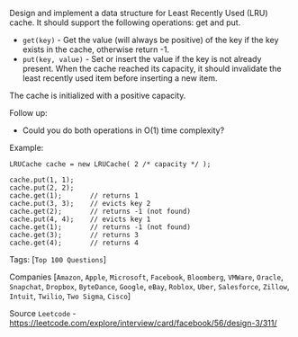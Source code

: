 Design and implement a data structure for Least Recently Used (LRU) cache. It should support the following operations: get and put.

- `get(key)` - Get the value (will always be positive) of the key if the key exists in the cache, otherwise return -1.
- `put(key, value)` - Set or insert the value if the key is not already present. When the cache reached its capacity, it should invalidate the least recently used item before inserting a new item.

The cache is initialized with a positive capacity.

Follow up:
- Could you do both operations in O(1) time complexity?

Example:

```
LRUCache cache = new LRUCache( 2 /* capacity */ );

cache.put(1, 1);
cache.put(2, 2);
cache.get(1);       // returns 1
cache.put(3, 3);    // evicts key 2
cache.get(2);       // returns -1 (not found)
cache.put(4, 4);    // evicts key 1
cache.get(1);       // returns -1 (not found)
cache.get(3);       // returns 3
cache.get(4);       // returns 4
```

Tags: [`Top 100 Questions`]

Companies [`Amazon`, `Apple`, `Microsoft`, `Facebook`, `Bloomberg`, `VMWare`, `Oracle`, `Snapchat`, `Dropbox`, 
`ByteDance`, `Google`, `eBay`, `Roblox`, `Uber`, `Salesforce`, `Zillow`, `Intuit`, `Twilio`, `Two Sigma`, `Cisco`]

Source `Leetcode` - https://leetcode.com/explore/interview/card/facebook/56/design-3/311/